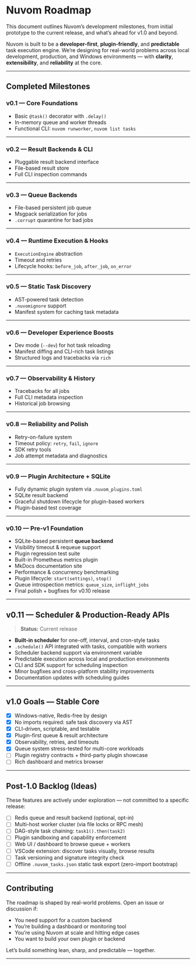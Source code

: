 # Nuvom Roadmap

This document outlines Nuvom’s development milestones, from initial prototype to the current release, and what’s ahead for v1.0 and beyond.

Nuvom is built to be a **developer-first**, **plugin-friendly**, and **predictable** task execution engine. We’re designing for real-world problems across local development, production, and Windows environments — with **clarity**, **extensibility**, and **reliability** at the core.

---

## Completed Milestones

### v0.1 — Core Foundations

* Basic `@task()` decorator with `.delay()`
* In-memory queue and worker threads
* Functional CLI: `nuvom runworker`, `nuvom list tasks`

---

### v0.2 — Result Backends & CLI

* Pluggable result backend interface
* File-based result store
* Full CLI inspection commands

---

### v0.3 — Queue Backends

* File-based persistent job queue
* Msgpack serialization for jobs
* `.corrupt` quarantine for bad jobs

---

### v0.4 — Runtime Execution & Hooks

* `ExecutionEngine` abstraction
* Timeout and retries
* Lifecycle hooks: `before_job`, `after_job`, `on_error`

---

### v0.5 — Static Task Discovery

* AST-powered task detection
* `.nuvomignore` support
* Manifest system for caching task metadata

---

### v0.6 — Developer Experience Boosts

* Dev mode (`--dev`) for hot task reloading
* Manifest diffing and CLI-rich task listings
* Structured logs and tracebacks via `rich`

---

### v0.7 — Observability & History

* Tracebacks for all jobs
* Full CLI metadata inspection
* Historical job browsing

---

### v0.8 — Reliability and Polish

* Retry-on-failure system
* Timeout policy: `retry`, `fail`, `ignore`
* SDK retry tools
* Job attempt metadata and diagnostics

---

### v0.9 — Plugin Architecture + SQLite

* Fully dynamic plugin system via `.nuvom_plugins.toml`
* SQLite result backend
* Graceful shutdown lifecycle for plugin-based workers
* Plugin-based test coverage

---

### v0.10 — Pre-v1 Foundation

* SQLite-based persistent **queue backend**
* Visibility timeout & requeue support
* Plugin regression test suite
* Built-in Prometheus metrics plugin
* MkDocs documentation site
* Performance & concurrency benchmarking
* Plugin lifecycle: `start(settings)`, `stop()`
* Queue introspection metrics: `queue_size`, `inflight_jobs`
* Final polish + bugfixes for v0.10 release

---

## v0.11 — Scheduler & Production-Ready APIs

> **Status:** Current release

* **Built-in scheduler** for one-off, interval, and cron-style tasks
* `.schedule()` API integrated with tasks, compatible with workers
* Scheduler backend support via environment variable
* Predictable execution across local and production environments
* CLI and SDK support for scheduling inspection
* Minor bugfixes and cross-platform stability improvements
* Documentation updates with scheduling guides

---

## v1.0 Goals — Stable Core

* [x] Windows-native, Redis-free by design
* [x] No imports required: safe task discovery via AST
* [x] CLI-driven, scriptable, and testable
* [x] Plugin-first queue & result architecture
* [x] Observability, retries, and timeouts
* [x] Queue system stress-tested for multi-core workloads
* [ ] Plugin registry contracts + third-party plugin showcase
* [ ] Rich dashboard and metrics browser

---

## Post‑1.0 Backlog (Ideas)

These features are actively under exploration — not committed to a specific release:

* [ ] Redis queue and result backend (optional, opt-in)
* [ ] Multi-host worker cluster (via file locks or RPC mesh)
* [ ] DAG-style task chaining: `task1().then(task2)`
* [ ] Plugin sandboxing and capability enforcement
* [ ] Web UI / dashboard to browse queue + workers
* [ ] VSCode extension: discover tasks visually, browse results
* [ ] Task versioning and signature integrity check
* [ ] Offline `.nuvom_tasks.json` static task export (zero-import bootstrap)

---

## Contributing

The roadmap is shaped by real-world problems. Open an issue or discussion if:

* You need support for a custom backend
* You’re building a dashboard or monitoring tool
* You’re using Nuvom at scale and hitting edge cases
* You want to build your own plugin or backend

Let’s build something lean, sharp, and predictable — together.

---
